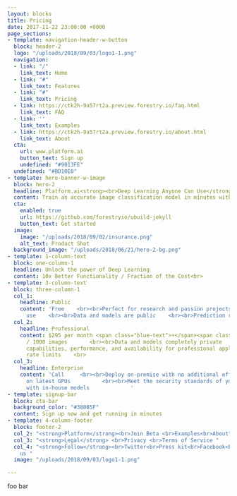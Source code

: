 ```yaml
---
layout: blocks
title: Pricing
date: 2017-11-22 23:00:00 +0000
page_sections:
- template: navigation-header-w-button
  block: header-2
  logo: "/uploads/2018/09/03/logo1-1.png"
  navigation:
  - link: "/"
    link_text: Home
  - link: "#"
    link_text: Features
  - link: "#"
    link_text: Pricing
  - link: https://ctk2h-9a57rt2a.preview.forestry.io/faq.html
    link_text: FAQ
  - link: ''
    link_text: Examples
  - link: https://ctk2h-9a57rt2a.preview.forestry.io/about.html
    link_text: About
  cta:
    url: www.platform.ai
    button_text: Sign up
    undefined: "#9013FE"
  undefined: "#BD10E0"
- template: hero-banner-w-image
  block: hero-2
  headline: Platform.ai<strong><br>Deep Learning Anyone Can Use</strong>
  content: Train an accurate image classification model in minutes with zero coding.
  cta:
    enabled: true
    url: https://github.com/forestryio/ubuild-jekyll
    button_text: Get started
  image:
    image: "/uploads/2018/09/02/insurance.png"
    alt_text: Product Shot
  background_image: "/uploads/2018/06/21/hero-2-bg.png"
- template: 1-column-text
  block: one-column-1
  headline: Unlock the power of Deep Learning
  content: 10x Better Functionality / Fraction of the Cost<br>
- template: 3-column-text
  block: three-column-1
  col_1:
    headline: Public
    content: 'Free    <br><br>Perfect for research and passion projects    <br><br>Unlimited
      use    <br><br>Data and models are public    <br><br>Prediction rate limit      '
  col_2:
    headline: Professional
    content: $295 per month <span class="blue-text">+</span><span class="Apple-converted-space">&nbsp;$</span>1.50
      / 1000 images       <br><br>Data and models completely private    <br><br>Enhanced
      capabilities, performance, and availability for professional applications    <br><br>No
      rate limits    <br>
  col_3:
    headline: Enterprise
    content: 'Call     <br><br>Deploy on-premise with no additional effort         <br><br>Run
      on latest GPUs          <br><br>Meet the security standards of your organization         <br><br>Combine
      with in-house models             '
- template: signup-bar
  block: cta-bar
  background_color: "#380B5F"
  content: Sign up now and get running in minutes
- template: 4-column-footer
  block: footer-2
  col_2: "<strong>Platform</strong><br>Join Beta <br>Examples<br>About"
  col_3: "<strong>Legal</strong> <br>Privacy <br>Terms of Service "
  col_4: "<strong>Follow</strong><br>Twitter<br>Press kit<br>Facebook<br>Newsletter<br>Contact
    us "
  image: "/uploads/2018/09/03/logo1-1.png"

---
```

foo bar